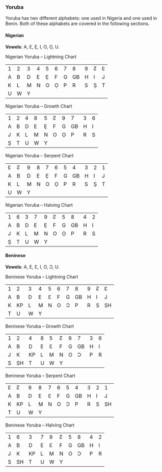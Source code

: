 ### <span id="anchor-60"></span>Yoruba

Yoruba has two different alphabets: one used in Nigeria and one used in
Benin. Both of these alphabets are covered in the following sections. 

#### <span id="anchor-61"></span>Nigerian

**Vowels**: A, E, Ẹ, I, O, Ọ, U.

Nigerian Yoruba – Lightning Chart

|   |   |   |   |   |   |   |    |   |   |   |
| - | - | - | - | - | - | - | -- | - | - | - |
| 1 | 2 | 3 | 4 | 5 | 6 | 7 | 8  | 9 | ↊ | ↋ |
| A | B | D | E | Ẹ | F | G | GB | H | I | J |
| K | L | M | N | O | Ọ | P | R  | S | Ṣ | T |
| U | W | Y |   |   |   |   |    |   |   |   |

Nigerian Yoruba – Growth Chart

|   |   |   |   |   |   |   |    |   |   |
| - | - | - | - | - | - | - | -- | - | - |
| 1 | 2 | 4 | 8 | 5 | ↊ | 9 | 7  | 3 | 6 |
| A | B | D | E | Ẹ | F | G | GB | H | I |
| J | K | L | M | N | O | Ọ | P  | R | S |
| Ṣ | T | U | W | Y |   |   |    |   |   |

Nigerian Yoruba – Serpent Chart

|   |   |   |   |   |   |   |    |   |   |   |
| - | - | - | - | - | - | - | -- | - | - | - |
| ↋ | ↊ | 9 | 8 | 7 | 6 | 5 | 4  | 3 | 2 | 1 |
| A | B | D | E | Ẹ | F | G | GB | H | I | J |
| K | L | M | N | O | Ọ | P | R  | S | Ṣ | T |
| U | W | Y |   |   |   |   |    |   |   |   |

Nigerian Yoruba – Halving Chart

|   |   |   |   |   |   |   |    |   |   |
| - | - | - | - | - | - | - | -- | - | - |
| 1 | 6 | 3 | 7 | 9 | ↊ | 5 | 8  | 4 | 2 |
| A | B | D | E | Ẹ | F | G | GB | H | I |
| J | K | L | M | N | O | Ọ | P  | R | S |
| Ṣ | T | U | W | Y |   |   |    |   |   |

#### 

#### <span id="anchor-62"></span>Beninese

**Vowels**: A, E, Ɛ, I, O, Ɔ, U.

Beninese Yoruba – Lightning Chart

|   |    |   |   |   |   |   |    |   |   |    |
| - | -- | - | - | - | - | - | -- | - | - | -- |
| 1 | 2  | 3 | 4 | 5 | 6 | 7 | 8  | 9 | ↊ | ↋  |
| A | B  | D | E | Ɛ | F | G | GB | H | I | J  |
| K | KP | L | M | N | O | Ɔ | P  | R | S | SH |
| T | U  | W | Y |   |   |   |    |   |   |    |

Beninese Yoruba – Growth Chart

|   |    |    |   |   |   |   |    |   |   |
| - | -- | -- | - | - | - | - | -- | - | - |
| 1 | 2  | 4  | 8 | 5 | ↊ | 9 | 7  | 3 | 6 |
| A | B  | D  | E | Ɛ | F | G | GB | H | I |
| J | K  | KP | L | M | N | O | Ɔ  | P | R |
| S | SH | T  | U | W | Y |   |    |   |   |

Beninese Yoruba – Serpent Chart

|   |    |   |   |   |   |   |    |   |   |    |
| - | -- | - | - | - | - | - | -- | - | - | -- |
| ↋ | ↊  | 9 | 8 | 7 | 6 | 5 | 4  | 3 | 2 | 1  |
| A | B  | D | E | Ɛ | F | G | GB | H | I | J  |
| K | KP | L | M | N | O | Ɔ | P  | R | S | SH |
| T | U  | W | Y |   |   |   |    |   |   |    |

Beninese Yoruba – Halving Chart

|   |    |    |   |   |   |   |    |   |   |
| - | -- | -- | - | - | - | - | -- | - | - |
| 1 | 6  | 3  | 7 | 9 | ↊ | 5 | 8  | 4 | 2 |
| A | B  | D  | E | Ɛ | F | G | GB | H | I |
| J | K  | KP | L | M | N | O | Ɔ  | P | R |
| S | SH | T  | U | W | Y |   |    |   |   |
